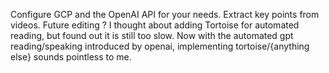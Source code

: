 Configure GCP and the OpenAI API for your needs. 
Extract key points from videos.
Future editing ?
I thought about adding Tortoise for automated reading, but found out it is still too slow. Now with the automated gpt reading/speaking introduced by openai, implementing tortoise/{anything else} sounds pointless to me.
